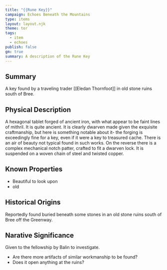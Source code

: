 ```yaml
---
title: "{{Rune Key}}"
campaign: Echoes Beneath the Mountains
type: items
layout: layout.njk
theme: tor
tags:
  - item
  - echoes
publish: false
gm: true
summary: A description of the Rune Key
---
```


## Summary
A key found by a traveling trader [[Eledan Thornfoot]] in old stone ruins south of Bree.
## Physical Description
A hexagonal tablet forged of ancient iron, with what appear to be faint lines of mithril. It is quite ancient. It is clearly dwarven made given the exquisite craftmanship, but here is something notable about it- the forging is exceedingly fine for a key, even if it were a key to treasured cache. There is an air of beauty not typical found in such works.
On the reverse there is a complex mechanical notch patter, crafted to fit a dwarven lock. It is suspended on a woven chain of steel and twisted copper.
## Known Properties
- Beautiful to look upon
- old

## Historical Origins
Reportedly found buried beneath some stones in an old stone ruins south of Bree off the Greenway.

## Narative Significance
Given to the fellowship by Balin to investigate.
- Are there more artifacts of similar workmanship to be found?
- Does it open anything at the ruins?